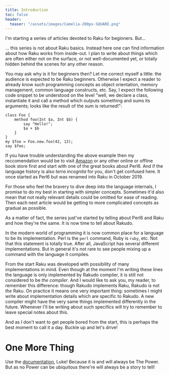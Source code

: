 ```yaml
---
title: Introduction
toc: false
header:
  teaser: "/assets/images/Camelia-200px-SQUARE.png"
---
```


I'm starting a series of articles devoted to Raku for beginners. But...
<!--more-->

... this series is not about Raku basics. Instead here one can find information
about how Raku works from inside-out. I plan to write about things which are
often either not on the surface, or not well-documented yet, or totally hidden
behind the scenes for any other reason.

You may ask why is it for beginners then? Let me correct myself a little: the
audience is expected to be Raku beginners. Otherwise I expect a reader to
already know such programming concepts as object orientation, memory management,
common language constructs, etc. Say, I expect the following code snippet to be
understood on the level "well, we declare a class, instantiate it and call a
method which outputs something and sums its arguments; looks like the result of
the sum is returned!":

```
class Foo {
    method foo(Int $a, Int $b) {
        say "Hello!";
        $a + $b
    }
}
my $foo = Foo.new.foo(42, 13);
say $foo;
```

If you have trouble understanding the above example then my reccomendation would
be to visit [Amazon](https://www.amazon.com/s?k=perl6+book) or any other online
or offline book store first and start with one of the great books about Perl6.
And if the language history is also _terra incognita_ for you, don't get
confused here. It once started as Perl6 but was renamed into Raku in October
2019.

For those who feel the bravery to dive deep into the language internals, I
promise to do my best in starting with simpler concepts. Sometimes it'd also
mean that not really relevant details could be omitted for ease of reading. Then
each next article would be getting to more complicated concepts as gradual as
possible.

As a matter of fact, the series just've started by telling about Perl6 and Raku
and how they're the same. It is now time to tell about Rakudo. 

In the modern world of programming it is now common place for a language to be
its implementation.  Perl is the `perl` command, Ruby is `ruby`, etc. Not that
this statement is totally true. After all, JavaScript has several different
implementations. But in general it's not rare to see people mixing up a command
with the language it compiles.

From the start Raku was developed with possibility of many implementations in
mind. Even though at the moment I'm writing these lines the language is only
implemented by Rakudo compiler, it is still not considered to be _the compiler_.
And I would like to ask you, my reader, to remember this difference: though
Rakudo implements Raku, Rakudo is not _the_ Raku. On practice it means one very
important thing: sometimes I might write about implementation details which are
specific to Rakudo. A new compiler might have the very same things implemented
differently in the future. Whenever I'll be writing about such specifics will
try to remember to leave special notes about this.

And as I don't want to get people bored from the start, this is perhaps the best
moment to call it a day. Buckle up and let's drive!

# One More Thing

Use the [documentation](https://docs.raku.org/), Luke! Because it is and will
always be The Power. But as no Power can be ubiquitous there're will always be
a story to tell!

